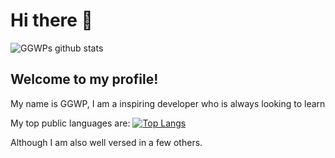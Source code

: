 # Hi there 👋
![GGWPs github stats](https://github-readme-stats.vercel.app/api?username=GGWPs&show_icons=true&theme=radical&count_private=true)

## Welcome to my profile!

My name is GGWP, I am a inspiring developer who is always looking to learn

My top public languages are:
[![Top Langs](https://github-readme-stats.vercel.app/api/top-langs/?username=GGWPs&count_private=true)](https://github.com/anuraghazra/github-readme-stats)

Although I am also well versed in a few others.



<!--
**GGWPs/GGWPs** is a ✨ _special_ ✨ repository because its `README.md` (this file) appears on your GitHub profile.

Here are some ideas to get you started:

- 🔭 I’m currently working on ...
- 🌱 I’m currently learning ...
- 👯 I’m looking to collaborate on ...
- 🤔 I’m looking for help with ...
- 💬 Ask me about ...
- 📫 How to reach me: ...
- 😄 Pronouns: ...
- ⚡ Fun fact: ...
-->
